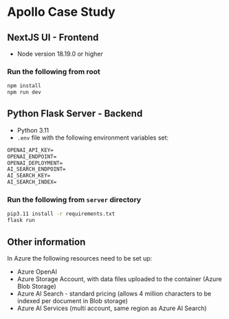 # Apollo Case Study

## NextJS UI - Frontend

- Node version 18.19.0 or higher

### Run the following from root

```bash
npm install
npm run dev
```

## Python Flask Server - Backend

- Python 3.11
- `.env` file with the following environment variables set:

```txt
OPENAI_API_KEY=
OPENAI_ENDPOINT=
OPENAI_DEPLOYMENT=
AI_SEARCH_ENDPOINT=
AI_SEARCH_KEY=
AI_SEARCH_INDEX=
```

### Run the following from `server` directory

```bash
pip3.11 install -r requirements.txt
flask run
```

## Other information

In Azure the following resources need to be set up:

- Azure OpenAI
- Azure Storage Account, with data files uploaded to the container (Azure Blob Storage)
- Azure AI Search - standard pricing (allows 4 million characters to be indexed per document in Blob storage)
- Azure AI Services (multi account, same region as Azure AI Search)
